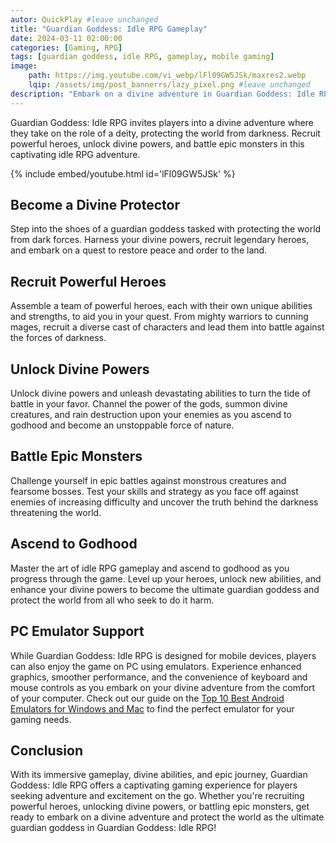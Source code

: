```yaml
---
autor: QuickPlay #leave unchanged
title: "Guardian Goddess: Idle RPG Gameplay"
date: 2024-03-11 02:00:00
categories: [Gaming, RPG]
tags: [guardian goddess, idle RPG, gameplay, mobile gaming]
image: 
    path: https://img.youtube.com/vi_webp/lFl09GW5JSk/maxres2.webp 
    lqip: /assets/img/post_bannerrs/lazy_pixel.png #leave unchanged
description: "Embark on a divine adventure in Guardian Goddess: Idle RPG, a captivating mobile game that lets you become a deity and protect the world from darkness. Recruit powerful heroes, unlock divine powers, and battle epic monsters in this idle RPG adventure. Discover its immersive gameplay, divine abilities, and how to ascend to godhood in this epic journey."
---
```


Guardian Goddess: Idle RPG invites players into a divine adventure where they take on the role of a deity, protecting the world from darkness. Recruit powerful heroes, unlock divine powers, and battle epic monsters in this captivating idle RPG adventure.

{% include embed/youtube.html id='lFl09GW5JSk' %}

## Become a Divine Protector
Step into the shoes of a guardian goddess tasked with protecting the world from dark forces. Harness your divine powers, recruit legendary heroes, and embark on a quest to restore peace and order to the land.

## Recruit Powerful Heroes
Assemble a team of powerful heroes, each with their own unique abilities and strengths, to aid you in your quest. From mighty warriors to cunning mages, recruit a diverse cast of characters and lead them into battle against the forces of darkness.

## Unlock Divine Powers
Unlock divine powers and unleash devastating abilities to turn the tide of battle in your favor. Channel the power of the gods, summon divine creatures, and rain destruction upon your enemies as you ascend to godhood and become an unstoppable force of nature.

## Battle Epic Monsters
Challenge yourself in epic battles against monstrous creatures and fearsome bosses. Test your skills and strategy as you face off against enemies of increasing difficulty and uncover the truth behind the darkness threatening the world.

## Ascend to Godhood
Master the art of idle RPG gameplay and ascend to godhood as you progress through the game. Level up your heroes, unlock new abilities, and enhance your divine powers to become the ultimate guardian goddess and protect the world from all who seek to do it harm.

## PC Emulator Support
While Guardian Goddess: Idle RPG is designed for mobile devices, players can also enjoy the game on PC using emulators. Experience enhanced graphics, smoother performance, and the convenience of keyboard and mouse controls as you embark on your divine adventure from the comfort of your computer. Check out our guide on the [Top 10 Best Android Emulators for Windows and Mac](https://quickplaymobile.github.io/posts/Top-10-Best-Android-Emulators-for-Windows-and-Mac/) to find the perfect emulator for your gaming needs.

## Conclusion
With its immersive gameplay, divine abilities, and epic journey, Guardian Goddess: Idle RPG offers a captivating gaming experience for players seeking adventure and excitement on the go. Whether you're recruiting powerful heroes, unlocking divine powers, or battling epic monsters, get ready to embark on a divine adventure and protect the world as the ultimate guardian goddess in Guardian Goddess: Idle RPG!

